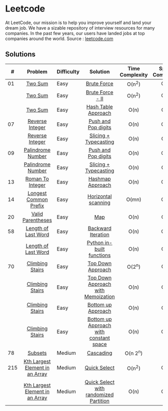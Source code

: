 # Leetcode

At LeetCode, our mission is to help you improve yourself and land your dream job. We have a sizable repository of interview resources for many companies. In the past few years, our users have landed jobs at top companies around the world. 
Source : [leetcode.com](https://leetcode.com)

## Solutions

| # | Problem | Difficulty | Solution | Time Complexity | Space Complexity |
---|:---:|:---|:---:|:---:|:---:
01 | [Two Sum](https://leetcode.com/problems/two-sum) | Easy | [Brute Force](./Python/Two-Sum-I.py) | O(n<sup>2</sup>) | O(1) | 
|| [Two Sum](https://leetcode.com/problems/two-sum) | Easy |[Brute Force - II](./Python/Two-Sum-II.py) | O(n<sup>2</sup>) | O(1)
|| [Two Sum](https://leetcode.com/problems/two-sum) | Easy |[Hash Table Approach](./Python/Two-Sum-III.py) | O(n) | O(n)
07 | [Reverse Integer](https://leetcode.com/problems/reverse-integer) | Easy | [Push and Pop digits](./Python/Reverse-Integer-I.py) | O(n) | O(1)
| | [Reverse Integer](https://leetcode.com/problems/reverse-integer) | Easy | [Slicing + Typecasting](./Python/Reverse-Integer-II.py) | O(n) | O(n)
09 | [Palindrome Number](https://leetcode.com/problems/palindrome-number) | Easy | [Push and Pop digits](./Python/Palindrome-Number-I.py) | O(n) | O(1)
| | [Palindrome Number](https://leetcode.com/problems/palindrome-number) | Easy | [Slicing + Typecasting](./Python/Palindrome-Number-III.py) | O(n) | O(n)
13 | [Roman To Integer](https://leetcode.com/problems/roman-to-integer/) | Easy | [Hashmap Approach](./Python/Roman-to-Integer-I.py) | O(n) | O(1)
14 | [Longest Common Prefix](https://leetcode.com/problems/longest-common-prefix/) | Easy | [Horizontal scanning](./Python/Longest-Common-Prefix-I.py) | O(mn) | O(1)
20 | [Valid Parentheses](https://leetcode.com/problems/valid-parentheses/) | Easy | [Map](./Python/Valid-Parantheses-I.py) | O(n) | O(n)
|58|[Length of Last Word](https://leetcode.com/problems/length-of-last-word/)|Easy|[Backward Iteration](./Python/Length-of-Last-Word-I.py)|O(n)|O(1)
||[Length of Last Word](https://leetcode.com/problems/length-of-last-word/)|Easy|[Python in-built functions](./Python/Length-of-Last-Word-II.py)|O(n)|O(n)
70 | [Climbing Stairs](https://leetcode.com/problems/climbing-stairs) | Easy | [Top Down Approach](./Python/Climbing-Stairs-I.py) | O(2<sup>n</sup>) | O(n)
| | [Climbing Stairs](https://leetcode.com/problems/climbing-stairs) | Easy | [Top Down Approach with Memoization](./Python/Climbing-Stairs-II.py) | O(n) | O(n)
| | [Climbing Stairs](https://leetcode.com/problems/climbing-stairs) | Easy | [Bottom up Approach](./Python/Climbing-Stairs-III.py) | O(n) | O(n)
| | [Climbing Stairs](https://leetcode.com/problems/climbing-stairs) | Easy | [Bottom up Approach with constant space](./Python/Climbing-Stairs-IV.py) | O(n) | O(1)
|78 | [Subsets](https://leetcode.com/problems/subsets) | Medium | [Cascading](Python/Subsets_I.py) | O(n 2<sup>n</sup>) | 2<sup>n</sup>)|
|215 | [Kth Largest Element in an Array](https://leetcode.com/problems/kth-largest-element-in-an-array/) | Medium | [Quick Select](./Python/Kth-Largest-Element-in-an-Array-I.py) | O(n<sup>2</sup>) | O(1)
| | [Kth Largest Element in an Array](https://leetcode.com/problems/kth-largest-element-in-an-array/) | Medium | [Quick Select with randomized Partition ](./Python/Kth-Largest-Element-in-an-Array-II.py) | O(n) | O(1)